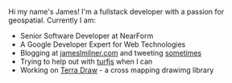 
Hi my name's James! I'm a fullstack developer with a passion for geospatial. Currently I am: 

* Senior Software Developer at NearForm
* A Google Developer Expert for Web Technologies
* Blogging at [jameslmilner.com](https://www.jameslmilner.com) and tweeting [sometimes](https://www.twitter.com/jameslmilner)
* Trying to help out with [turfjs](https://www.github.com/turfjs/turf) when I can
* Working on [Terra Draw](https://www.github.com/jameslmilner/terra-draw) - a cross mapping drawimg library
